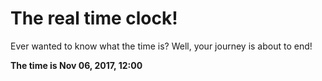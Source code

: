 # The real time clock!

Ever wanted to know what the time is? Well, your journey is about to end!

**The time is Nov 06, 2017, 12:00**